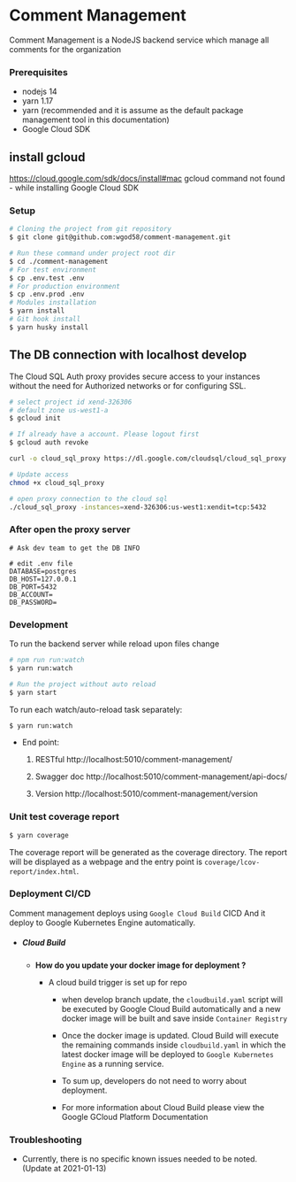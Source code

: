 # Comment Management

Comment Management is a NodeJS backend service which manage all comments for the organization

### Prerequisites

- nodejs 14
- yarn 1.17
- yarn (recommended and it is assume as the default package management tool in this documentation)
- Google Cloud SDK

## install gcloud

https://cloud.google.com/sdk/docs/install#mac
gcloud command not found - while installing Google Cloud SDK

### Setup

```sh
# Cloning the project from git repository
$ git clone git@github.com:wgod58/comment-management.git

# Run these command under project root dir
$ cd ./comment-management
# For test environment
$ cp .env.test .env
# For production environment
$ cp .env.prod .env
# Modules installation
$ yarn install
# Git hook install
$ yarn husky install

```

## The DB connection with localhost develop

The Cloud SQL Auth proxy provides secure access to your instances without the need for Authorized networks or for configuring SSL.

```sh
# select project id xend-326306
# default zone us-west1-a
$ gcloud init

# If already have a account. Please logout first
$ gcloud auth revoke
```

```sh
curl -o cloud_sql_proxy https://dl.google.com/cloudsql/cloud_sql_proxy.darwin.386

# Update access
chmod +x cloud_sql_proxy

# open proxy connection to the cloud sql
./cloud_sql_proxy -instances=xend-326306:us-west1:xendit=tcp:5432

```

### After open the proxy server

```
# Ask dev team to get the DB INFO

# edit .env file
DATABASE=postgres
DB_HOST=127.0.0.1
DB_PORT=5432
DB_ACCOUNT=
DB_PASSWORD=
```

### Development

To run the backend server while reload upon files change

```sh
# npm run run:watch
$ yarn run:watch

# Run the project without auto reload
$ yarn start

```

To run each watch/auto-reload task separately:

```sh
$ yarn run:watch
```

- End point:

  1. RESTful http://localhost:5010/comment-management/

  2. Swagger doc http://localhost:5010/comment-management/api-docs/

  3. Version http://localhost:5010/comment-management/version

### Unit test coverage report

```sh
$ yarn coverage
```

The coverage report will be generated as the coverage directory. The report will be displayed as a webpage and the entry point is `coverage/lcov-report/index.html`.

### Deployment CI/CD

Comment management deploys using `Google Cloud Build` CICD
And it deploy to Google Kubernetes Engine automatically.

- ##### Cloud Build

  - **How do you update your docker image for deployment ?**

    - A cloud build trigger is set up for repo

      - when develop branch update, the `cloudbuild.yaml` script will be executed by Google Cloud Build automatically and a new docker image will be built and save inside `Container Registry`

      - Once the docker image is updated. Cloud Build will execute the remaining commands inside `cloudbuild.yaml` in which the latest docker image will be deployed to `Google Kubernetes Engine` as a running service.

      - To sum up, developers do not need to worry about deployment.

      - For more information about Cloud Build please view the Google GCloud Platform Documentation

### Troubleshooting

- Currently, there is no specific known issues needed to be noted. (Update at 2021-01-13)
